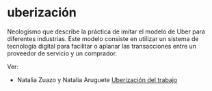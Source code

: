 # uberización
Neologismo que describe la práctica de imitar el modelo de Uber para diferentes industrias. Este modelo consiste en utilizar un sistema de tecnología digital para facilitar o aplanar las transacciones entre un proveedor de servicio y un comprador.

Ver:

- Natalia Zuazo y Natalia Aruguete [Uberización del trabajo](https://www.pagina12.com.ar/187232-uberizacion-del-trabajo)

